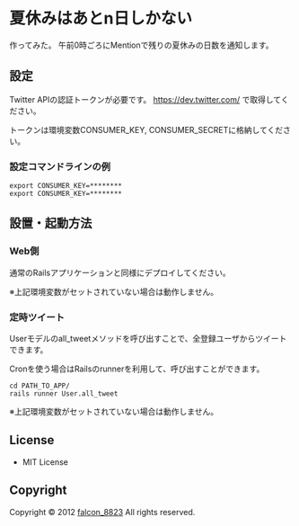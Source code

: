 
夏休みはあとn日しかない
===========================================================

作ってみた。
午前0時ごろにMentionで残りの夏休みの日数を通知します。

設定
-----------------------------------------------------------
Twitter APIの認証トークンが必要です。
<https://dev.twitter.com/>
で取得してください。

トークンは環境変数CONSUMER_KEY, CONSUMER_SECRETに格納してください。

### 設定コマンドラインの例
	export CONSUMER_KEY=********
	export CONSUMER_KEY=********


設置・起動方法
-----------------------------------------------------------

### Web側

通常のRailsアプリケーションと同様にデプロイしてください。

※上記環境変数がセットされていない場合は動作しません。


### 定時ツイート

Userモデルのall_tweetメソッドを呼び出すことで、全登録ユーザからツイートできます。

Cronを使う場合はRailsのrunnerを利用して、呼び出すことができます。

	cd PATH_TO_APP/
	rails runner User.all_tweet
	
※上記環境変数がセットされていない場合は動作しません。


License
-----------------------------------------------------------

- MIT License

Copyright
-----------------------------------------------------------

Copyright © 2012 [falcon_8823](http://twitter.com/falcon_8823) All rights reserved.
